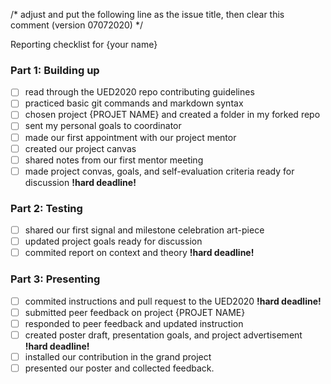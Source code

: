 /* adjust and put the following line as the issue title, then clear this comment (version 07072020) */

Reporting checklist for {your name}

### Part 1: Building up
+ [ ] read through the UED2020 repo contributing guidelines
+ [ ] practiced basic git commands and markdown syntax
+ [ ] chosen project {PROJET NAME} and created a folder in my forked repo
+ [ ] sent my personal goals to coordinator
+ [ ] made our first appointment with our project mentor
+ [ ] created our project canvas 
+ [ ] shared notes from our first mentor meeting 
+ [ ] made project convas, goals, and self-evaluation criteria ready for discussion **!hard deadline!**

### Part 2: Testing
+ [ ] shared our first signal and milestone celebration art-piece
+ [ ] updated project goals ready for discussion
+ [ ] commited report on context and theory **!hard deadline!**

### Part 3: Presenting
+ [ ] commited instructions and pull request to the UED2020 **!hard deadline!**
+ [ ] submitted peer feedback on project {PROJET NAME}
+ [ ] responded to peer feedback and updated instruction
+ [ ] created poster draft, presentation goals, and project advertisement **!hard deadline!**
+ [ ] installed our contribution in the grand project
+ [ ] presented our poster and collected feedback.